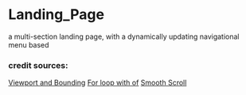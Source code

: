 # Landing_Page
a multi-section landing page, with a dynamically updating navigational menu based


### credit sources:

[Viewport and Bounding](https://gomakethings.com/how-to-test-if-an-element-is-in-the-viewport-with-vanilla-javascript/)
[For loop with of](https://developer.mozilla.org/en-US/docs/Web/JavaScript/Reference/Statements/for...of)
[Smooth Scroll](https://stackoverflow.com/questions/7717527/smooth-scrolling-when-clicking-an-anchor-link)